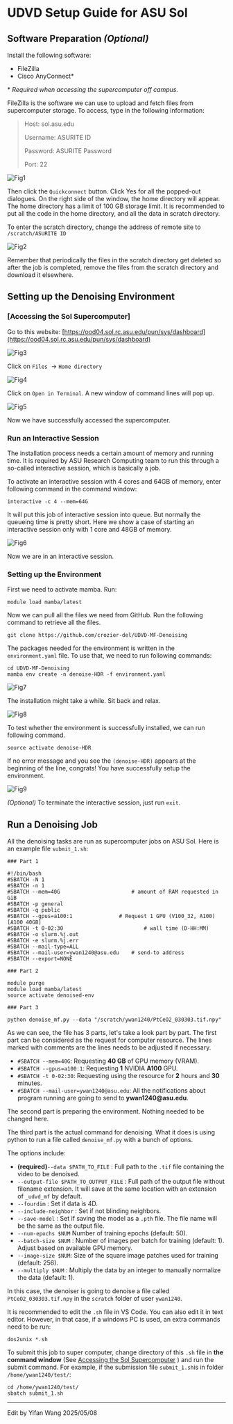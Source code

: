 # UDVD Setup Guide for ASU Sol
## Software Preparation *(Optional)*
Install the following software:

- FileZilla
- Cisco AnyConnect*

\* *Required when accessing the supercomputer off campus.*

FileZilla is the software we can use to upload and fetch files from supercomputer storage. To access, type in the following information:

>Host: sol.asu.edu
>
>Username: ASURITE ID
>
>Password: ASURITE Password
>
>Port: 22

![Fig1](Fig1.png)

Then click the `Quickconnect` button. Click Yes for all the popped-out dialogues. On the right side of the window, the home directory will appear. The home directory has a limit of 100 GB storage limit. It is recommended to put all the code in the home directory, and all the data in scratch directory.

To enter the scratch directory, change the address of remote site to `/scratch/ASURITE ID`

![Fig2](Fig2.png)

Remember that periodically the files in the scratch directory get deleted so after the job is completed, remove the files from the scratch directory and download it elsewhere.

## Setting up the Denoising Environment
### [Accessing the Sol Supercomputer]

Go to this website: [https://ood04.sol.rc.asu.edu/pun/sys/dashboard](https://ood04.sol.rc.asu.edu/pun/sys/dashboard)

![Fig3](Fig3.png)

Click on `Files`  →  `Home directory`

![Fig4](Fig4.png)

Click on `Open in Terminal`. A new window of command lines will pop up.

![Fig5](Fig5.png)

Now we have successfully accessed the supercomputer.

### Run an Interactive Session

The installation process needs a certain amount of memory and running time. It is required by ASU Research Computing team to run this through a so-called interactive session, which is basically a job.

To activate an interactive session with 4 cores and 64GB of memory, enter following command in the command window:

```Shell
interactive -c 4 --mem=64G
```

It will put this job of interactive session into queue. But normally the queueing time is pretty short. Here we show a case of starting an interactive session only with 1 core and 48GB of memory.

![Fig6](Fig6.png)

Now we are in an interactive session.

### Setting up the Environment

First we need to activate mamba. Run: 
```shell
module load mamba/latest
```

Now we can pull all the files we need from GitHub. Run the following command to retrieve all the files.

```Shell
git clone https://github.com/crozier-del/UDVD-MF-Denoising
``` 

The packages needed for the environment is written in the `environment.yaml` file. To use that, we need to run following commands:

```Shell
cd UDVD-MF-Denoising
mamba env create -n denoise-HDR -f environment.yaml
```

![Fig7](Fig7.png)

The installation might take a while. Sit back and relax.

![Fig8](Fig8.png)

To test whether the environment is successfully installed, we can run following command. 

``` Shell
source activate denoise-HDR
```

If no error message and you see the `(denoise-HDR)` appears at the beginning of the line, congrats! You have successfully setup the environment.

![Fig9](Fig9.png)

*(Optional)* To terminate the interactive session, just run `exit`.

## Run a Denoising Job


All the denoising tasks are run as supercomputer jobs on ASU Sol. Here is an example file `submit_1.sh`:

```Shell
### Part 1

#!/bin/bash
#SBATCH -N 1                            
#SBATCH -n 1                            
#SBATCH --mem=40G                       # amount of RAM requested in GiB
#SBATCH -p general                      
#SBATCH -q public                       
#SBATCH --gpus=a100:1               # Request 1 GPU (V100_32, A100) [A100 40GB]
#SBATCH -t 0-02:30                          # wall time (D-HH:MM)
#SBATCH -o slurm.%j.out                 
#SBATCH -e slurm.%j.err                 
#SBATCH --mail-type=ALL                 
#SBATCH --mail-user=ywan1240@asu.edu    # send-to address 
#SBATCH --export=NONE

### Part 2

module purge
module load mamba/latest
source activate denoised-env

### Part 3

python denoise_mf.py --data "/scratch/ywan1240/PtCeO2_030303.tif.npy"
```

As we can see, the file has 3 parts, let's take a look part by part. The first part can be considered as the request for computer resource. The lines marked with comments are the lines needs to be adjusted if necessary.

- `#SBATCH --mem=40G`: Requesting **40 GB** of GPU memory (VRAM). 
- `#SBATCH --gpus=a100:1`: Requesting **1** NVIDIA **A100** GPU.
- `#SBATCH -t 0-02:30`: Requesting using the resource for **2** hours and **30** minutes.
- `#SBATCH --mail-user=ywan1240@asu.edu`: All the notifications about program running are going to send to **ywan1240\@asu.edu**.

The second part is preparing the environment. Nothing needed to be changed here.

The third part is the actual command for denoising. What it does is using python to run a file called `denoise_mf.py` with a bunch of options.

The options include:
- **(required)**`--data $PATH_TO_FILE` : Full path to the `.tif` file containing the video to be denoised.
- `--output-file $PATH_TO_OUTPUT_FILE` : Full path of the output file without filename extension. It will save at the same location with an extension of `_udvd_mf` by default.
- `--fourdim` : Set if data is 4D.
- `--include-neighbor` : Set if not blinding neighbors.
- `--save-model` : Set if saving the model as a `.pth` file. The file name will be the same as the output file.
- `--num-epochs $NUM` Number of training epochs (default: 50).
- `--batch-size $NUM` : Number of images per batch for training (default: 1). Adjust based on available GPU memory.
- `--image-size $NUM`: Size of the square image patches used for training (default: 256).
- `--multiply $NUM` : Multiply the data by an integer to manually normalize the data (default: 1).

In this case, the denoiser is going to denoise a file called `PtCeO2_030303.tif.npy` in the `scratch` folder of user `ywan1240`.

It is recommended to edit the `.sh` file in VS Code. You can also edit it in text editor. However, in that case, if a windows PC is used, an extra commands need to be run:

```Shell
dos2unix *.sh
```

To submit this job to super computer, change directory of this `.sh` file in **the command window** \(See <a href='#Accessing the Sol Supercomputer'>Accessing the Sol Supercomputer</a> \) and run the submit command. For example, if the submission file `submit_1.sh`is in folder `/home/ywan1240/test/`:

```Shell
cd /home/ywan1240/test/
sbatch submit_1.sh
```

***
Edit by Yifan Wang 2025/05/08
